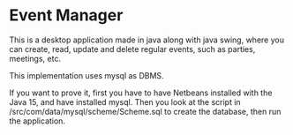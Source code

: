 # Event Manager
This is a desktop application made in java along with java swing, where you can create, read, update and delete regular events, such as parties, meetings, etc.

This implementation uses mysql as DBMS.

If you want to prove it, first you have to have Netbeans installed with the Java 15, and have installed mysql.
Then you look at the script in /src/com/data/mysql/scheme/Scheme.sql to create the database, then run the application.
